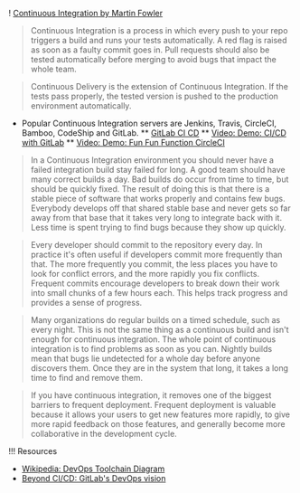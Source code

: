 ! [Continuous Integration by Martin Fowler](https://www.martinfowler.com/articles/continuousIntegration.html)

> Continuous Integration is a process in which every push to your repo triggers a build and runs your tests automatically. A red flag is raised as soon as a faulty commit goes in. Pull requests should also be tested automatically before merging to avoid bugs that impact the whole team.

> Continuous Delivery is the extension of Continuous Integration. If the tests pass properly, the tested version is pushed to the production environment automatically.
    
* Popular Continuous Integration servers are Jenkins, Travis, CircleCI, Bamboo, CodeShip and GitLab.
** [GitLab CI CD](https://about.gitlab.com/features/gitlab-ci-cd)
** [Video: Demo: CI/CD with GitLab](https://www.youtube.com/watch?v=1iXFbchozdY)
** [Video: Demo: Fun Fun Function CircleCI](https://www.youtube.com/results?search_query=Fun+Fun+Function+Continuous+Integration)

> In a Continuous Integration environment you should never have a failed integration build stay failed for long. A good team should have many correct builds a day. Bad builds do occur from time to time, but should be quickly fixed. The result of doing this is that there is a stable piece of software that works properly and contains few bugs. Everybody develops off that shared stable base and never gets so far away from that base that it takes very long to integrate back with it. Less time is spent trying to find bugs because they show up quickly.

> Every developer should commit to the repository every day. In practice it's often useful if developers commit more frequently than that. The more frequently you commit, the less places you have to look for conflict errors, and the more rapidly you fix conflicts. Frequent commits encourage developers to break down their work into small chunks of a few hours each. This helps track progress and provides a sense of progress.

> Many organizations do regular builds on a timed schedule, such as every night. This is not the same thing as a continuous build and isn't enough for continuous integration. The whole point of continuous integration is to find problems as soon as you can. Nightly builds mean that bugs lie undetected for a whole day before anyone discovers them. Once they are in the system that long, it takes a long time to find and remove them.

> If you have continuous integration, it removes one of the biggest barriers to frequent deployment. Frequent deployment is valuable because it allows your users to get new features more rapidly, to give more rapid feedback on those features, and generally become more collaborative in the development cycle.

!!! Resources
* [Wikipedia: DevOps Toolchain Diagram](https://about.gitlab.com/2017/10/04/devops-strategy)
* [Beyond CI/CD: GitLab's DevOps vision](https://about.gitlab.com/2017/10/04/devops-strategy)
